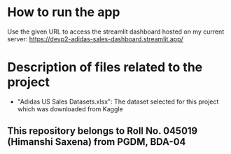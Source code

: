 
# How to run the app

Use the given URL to access the streamlit dashboard hosted on my current server:
https://devp2-adidas-sales-dashboard.streamlit.app/


# Description of files related to the project 

* "Adidas US Sales Datasets.xlsx": The dataset selected for this project which was downloaded from Kaggle














## This repository belongs to Roll No. 045019 (Himanshi Saxena) from PGDM, BDA-04


